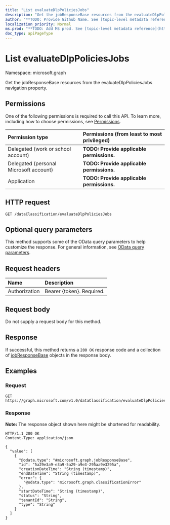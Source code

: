 ```yaml
---
title: "List evaluateDlpPoliciesJobs"
description: "Get the jobResponseBase resources from the evaluateDlpPoliciesJobs navigation property."
author: "**TODO: Provide Github Name. See [topic-level metadata reference](https://msgo.azurewebsites.net/add/document/guidelines/metadata.html#topic-level-metadata)**"
localization_priority: Normal
ms.prod: "**TODO: Add MS prod. See [topic-level metadata reference](https://msgo.azurewebsites.net/add/document/guidelines/metadata.html#topic-level-metadata)**"
doc_type: apiPageType
---
```


# List evaluateDlpPoliciesJobs
Namespace: microsoft.graph



Get the jobResponseBase resources from the evaluateDlpPoliciesJobs navigation property.

## Permissions
One of the following permissions is required to call this API. To learn more, including how to choose permissions, see [Permissions](/graph/permissions-reference).

|Permission type|Permissions (from least to most privileged)|
|:---|:---|
|Delegated (work or school account)|**TODO: Provide applicable permissions.**|
|Delegated (personal Microsoft account)|**TODO: Provide applicable permissions.**|
|Application|**TODO: Provide applicable permissions.**|

## HTTP request

<!-- {
  "blockType": "ignored"
}
-->
``` http
GET /dataClassification/evaluateDlpPoliciesJobs
```

## Optional query parameters
This method supports some of the OData query parameters to help customize the response. For general information, see [OData query parameters](/graph/query-parameters).

## Request headers
|Name|Description|
|:---|:---|
|Authorization|Bearer {token}. Required.|

## Request body
Do not supply a request body for this method.

## Response

If successful, this method returns a `200 OK` response code and a collection of [jobResponseBase](../resources/jobresponsebase.md) objects in the response body.

## Examples

### Request
<!-- {
  "blockType": "request",
  "name": "list_jobresponsebase"
}
-->
``` http
GET https://graph.microsoft.com/v1.0/dataClassification/evaluateDlpPoliciesJobs
```


### Response
**Note:** The response object shown here might be shortened for readability.
<!-- {
  "blockType": "response",
  "truncated": true,
  "@odata.type": "Collection(microsoft.graph.jobResponseBase)"
}
-->
``` http
HTTP/1.1 200 OK
Content-Type: application/json

{
  "value": [
    {
      "@odata.type": "#microsoft.graph.jobResponseBase",
      "id": "5a29e3a9-e3a9-5a29-a9e3-295aa9e3295a",
      "creationDateTime": "String (timestamp)",
      "endDateTime": "String (timestamp)",
      "error": {
        "@odata.type": "microsoft.graph.classificationError"
      },
      "startDateTime": "String (timestamp)",
      "status": "String",
      "tenantId": "String",
      "type": "String"
    }
  ]
}
```

